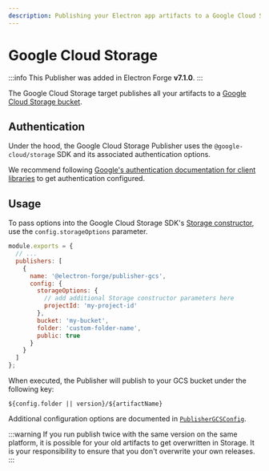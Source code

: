 ```yaml
---
description: Publishing your Electron app artifacts to a Google Cloud Storage bucket.
---
```


# Google Cloud Storage

:::info
This Publisher was added in Electron Forge **v7.1.0**.
:::

The Google Cloud Storage target publishes all your artifacts to a [Google Cloud Storage bucket](https://cloud.google.com/storage/docs).

## Authentication

Under the hood, the Google Cloud Storage Publisher uses the `@google-cloud/storage` SDK and its associated authentication options.

We recommend following [Google's authentication documentation for client libraries](https://cloud.google.com/docs/authentication/client-libraries#node.js) to get authentication configured.

## Usage

To pass options into the Google Cloud Storage SDK's [Storage constructor](https://cloud.google.com/nodejs/docs/reference/storage/latest/storage/storageoptions), use the `config.storageOptions` parameter.

```jsx title="forge.config.js"
module.exports = {
  // ...
  publishers: [
    {
      name: '@electron-forge/publisher-gcs',
      config: {
        storageOptions: {
          // add additional Storage constructor parameters here
          projectId: 'my-project-id'
        },
        bucket: 'my-bucket',
        folder: 'custom-folder-name',
        public: true
      }
    }
  ]
};
```


When executed, the Publisher will publish to your GCS bucket under the following key:

```
${config.folder || version}/${artifactName}
```

Additional configuration options are documented in [`PublisherGCSConfig`](http://js.electronforge.io/interfaces/\_electron\_forge\_publisher\_gcs.PublisherGCSConfig.html).

:::warning
If you run publish twice with the same version on the same platform, it is possible for your old artifacts to get overwritten in Storage. It is your responsibility to ensure that you don't overwrite your own releases.
:::
